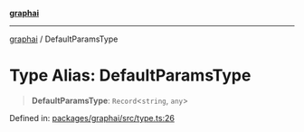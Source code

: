 [**graphai**](../README.md)

***

[graphai](../globals.md) / DefaultParamsType

# Type Alias: DefaultParamsType

> **DefaultParamsType**: `Record`\<`string`, `any`\>

Defined in: [packages/graphai/src/type.ts:26](https://github.com/kawamataryo/graphai/blob/e8a7b825cfe5b60039202cad9c90359642833517/packages/graphai/src/type.ts#L26)
